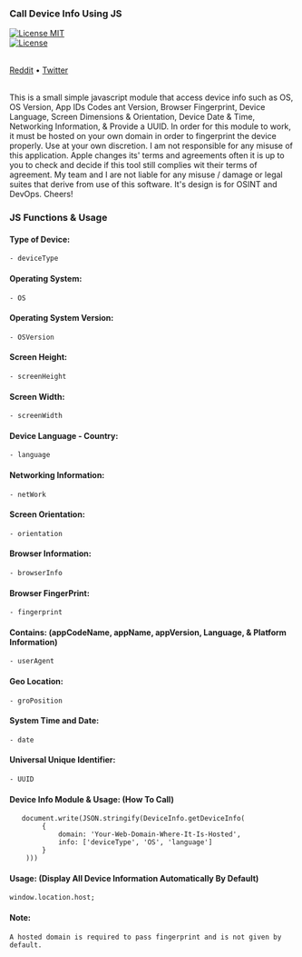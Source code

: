 <h3> Call Device Info Using JS</h3>
<p align="center">

<a href="https://raw.githubusercontent.com/ProjectZeroDays/Get-Device-Info-Baby/master/LICENSE"><img src="" alt="License MIT"></a><br><a href="https://996.icu"><img src="https://img.shields.io/badge/link-996.icu-red.svg" alt="License"></a>

<br>
  <a href="https://www.reddit.com/Anonym0us_User">Reddit</a> • <a href="https://twitter.com/ProjectZeroDays">Twitter</a>
<br>
<br>
<p> This is a small simple javascript module that access device info such as OS, OS Version, App IDs Codes ant Version, Browser Fingerprint, Device Language, Screen Dimensions & Orientation, Device Date & Time, Networking Information, & Provide a UUID. In order for this module to work, it must be hosted on your own domain in order to fingerprint the device properly. Use at your own discretion. I am not responsible for any misuse of this application. Apple changes its' terms and agreements often it is up to you to check and decide if this tool still complies wit their terms of agreement. My team and I are not liable for any misuse / damage or legal suites that derive from use of this software. It's design is for OSINT and DevOps. Cheers!</p>

### JS Functions & Usage 

#### Type of Device:<br>
    - deviceType

#### Operating System:<br>
    - OS

#### Operating System Version:<br>
    - OSVersion

#### Screen Height:<br>
    - screenHeight 

#### Screen Width:<br>
    - screenWidth

#### Device Language - Country:<br>
    - language

#### Networking Information:<br>
    - netWork

#### Screen Orientation:<br>
    - orientation

#### Browser Information:<br>
    - browserInfo
 
#### Browser FingerPrint:<br>
    - fingerprint 

#### Contains: (appCodeName, appName, appVersion, Language, & Platform Information)<br>
    - userAgent

#### Geo Location:<br>
    - groPosition

#### System Time and Date:<br>
    - date

#### Universal Unique Identifier:<br>
    - UUID 

#### Device Info Module & Usage: (How To Call)<br>

 ```
    document.write(JSON.stringify(DeviceInfo.getDeviceInfo(
         {
             domain: 'Your-Web-Domain-Where-It-Is-Hosted',
             info: ['deviceType', 'OS', 'language']
         }
     )))
 ```

#### Usage: (Display All Device Information Automatically By Default)

    window.location.host; 

#### Note: 
    A hosted domain is required to pass fingerprint and is not given by default.

 
